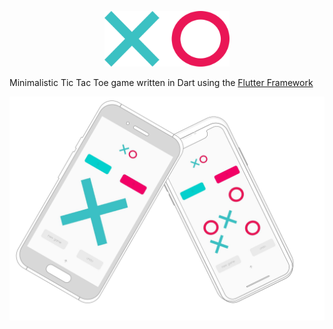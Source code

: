 <p align="center"><img width=200 src="./assets/images/xo.png" alt="logo"></p>

Minimalistic Tic Tac Toe game written in Dart using the [Flutter Framework](https://flutter.dev)

<p align="center"><img width=800 src="./showcase.png" alt="logo"></p>
